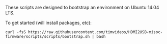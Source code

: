 These scripts are designed to bootstrap an environment on Ubuntu 14.04 LTS.

To get started (will install packages, etc):

```curl -fsS https://raw.githubusercontent.com/timvideos/HDMI2USB-misoc-firmware/scripts/scripts/bootstrap.sh | bash```

